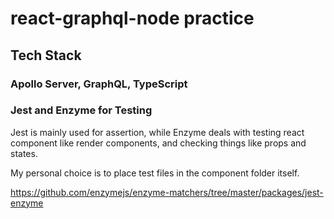 # react-graphql-node practice

## Tech Stack

### Apollo Server, GraphQL, TypeScript

### Jest and Enzyme for Testing
Jest is mainly used for assertion, while Enzyme deals
with testing react component like render components, 
and checking things like props and states.

My personal choice is to place test files 
in the component folder itself.

https://github.com/enzymejs/enzyme-matchers/tree/master/packages/jest-enzyme